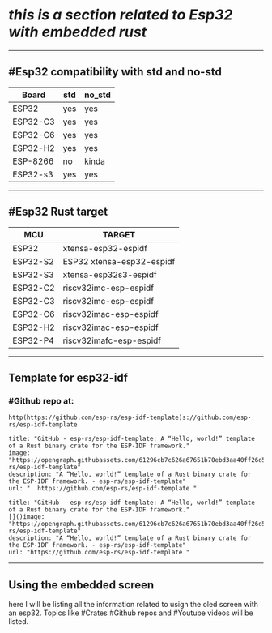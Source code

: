 # __*this is a section related to Esp32 with embedded rust*__ 


---
## #Esp32 compatibility with std and no-std


| Board<br>    | std | no_std |
| ------------ | --- | ------ |
| ESP32        | yes | yes    |
| ESP32-C3     | yes | yes    |
| ESP32-C6     | yes | yes    |
| ESP32-H2<br> | yes | yes    |
| ESP-8266     | no  | kinda  |
| ESP32-s3     | yes | yes    |

---

## #Esp32  Rust target

| MCU       | TARGET                        |
| --------- | ----------------------------- |
| ESP32<br> | xtensa-esp32-espidf           |
| ESP32-S2  | ESP32	xtensa-esp32-espidf<br> |
| ESP32-S3  | xtensa-esp32s3-espidf         |
| ESP32-C2  | riscv32imc-esp-espidf         |
| ESP32-C3  | riscv32imc-esp-espidf         |
| ESP32-C6  | riscv32imac-esp-espidf        |
| ESP32-H2  | riscv32imac-esp-espidf        |
| ESP32-P4  | riscv32imafc-esp-espidf       |

---
## Template for esp32-idf
### #Github   repo at:
	http(https://github.com/esp-rs/esp-idf-template)s://github.com/esp-rs/esp-idf-template 
```embed
title: "GitHub - esp-rs/esp-idf-template: A “Hello, world!” template of a Rust binary crate for the ESP-IDF framework."
image: "https://opengraph.githubassets.com/61296cb7c626a67651b70ebd3aa40ff26d528ad4bfba6808dd4622b1bfd0fe56/esp-rs/esp-idf-template"
description: "A “Hello, world!” template of a Rust binary crate for the ESP-IDF framework. - esp-rs/esp-idf-template"
url: "	https://github.com/esp-rs/esp-idf-template "
```
```embed
title: "GitHub - esp-rs/esp-idf-template: A “Hello, world!” template of a Rust binary crate for the ESP-IDF framework."
[]()image: "https://opengraph.githubassets.com/61296cb7c626a67651b70ebd3aa40ff26d528ad4bfba6808dd4622b1bfd0fe56/esp-rs/esp-idf-template"
description: "A “Hello, world!” template of a Rust binary crate for the ESP-IDF framework. - esp-rs/esp-idf-template"
url: "https://github.com/esp-rs/esp-idf-template "
```


---
## __Using the embedded screen__

here I will be listing all the information related to usign the oled screen with an esp32. 
Topics like #Crates #Github repos and #Youtube  videos will be listed.

